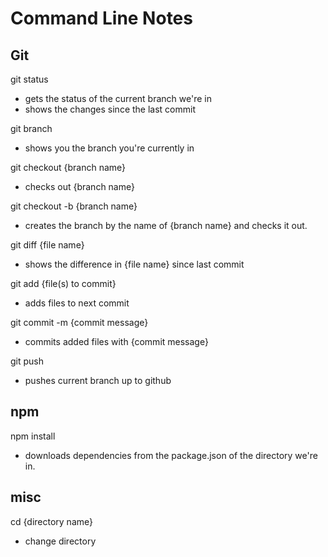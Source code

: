 # Command Line Notes

## Git
git status
* gets the status of the current branch we're in
* shows the changes since the last commit

git branch
* shows you the branch you're currently in

git checkout {branch name}
* checks out {branch name}

git checkout -b {branch name}
* creates the branch by the name of {branch name} and checks it out.

git diff {file name}
* shows the difference in {file name} since last commit

git add {file(s) to commit}
* adds files to next commit

git commit -m {commit message}
* commits added files with {commit message}

git push
* pushes current branch up to github

## npm
npm install
* downloads dependencies from the package.json of the directory we're in.

## misc
cd {directory name}
* change directory